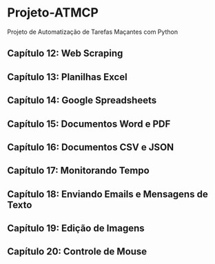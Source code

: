 # Projeto-ATMCP
 Projeto de Automatização de Tarefas Maçantes com Python

## Capítulo 12: Web Scraping

## Capítulo 13: Planilhas Excel

## Capítulo 14: Google Spreadsheets

## Capítulo 15: Documentos Word e PDF

## Capítulo 16: Documentos CSV e JSON

## Capítulo 17: Monitorando Tempo

## Capítulo 18: Enviando Emails e Mensagens de Texto

## Capítulo 19: Edição de Imagens

## Capítulo 20: Controle de Mouse

